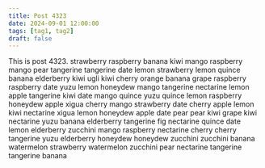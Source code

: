 ```yaml
---
title: Post 4323
date: 2024-09-01 12:00:00
tags: [tag1, tag2]
draft: false
---
```

This is post 4323.
strawberry
raspberry
banana
kiwi
mango
raspberry
mango
pear
tangerine
tangerine
date
lemon
strawberry
lemon
quince
banana
elderberry
kiwi
ugli
kiwi
cherry
orange
banana
grape
raspberry
raspberry
date
yuzu
lemon
honeydew
mango
tangerine
nectarine
lemon
apple
tangerine
kiwi
date
mango
quince
yuzu
quince
lemon
raspberry
honeydew
apple
xigua
cherry
mango
strawberry
date
cherry
apple
lemon
kiwi
nectarine
xigua
lemon
honeydew
apple
date
pear
pear
kiwi
grape
kiwi
nectarine
yuzu
banana
elderberry
tangerine
fig
nectarine
quince
date
lemon
elderberry
zucchini
mango
raspberry
nectarine
cherry
cherry
tangerine
yuzu
elderberry
honeydew
honeydew
zucchini
zucchini
banana
watermelon
strawberry
watermelon
zucchini
pear
nectarine
tangerine
tangerine
banana
